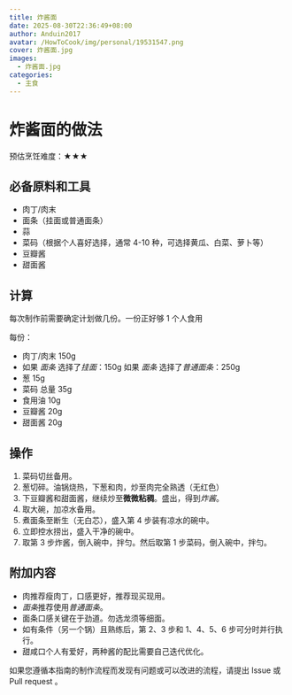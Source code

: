 ```yaml
---
title: 炸酱面
date: 2025-08-30T22:36:49+08:00
author: Anduin2017
avatar: /HowToCook/img/personal/19531547.png
cover: 炸酱面.jpg
images:
  - 炸酱面.jpg
categories:
  - 主食
---
```


# 炸酱面的做法

预估烹饪难度：★★★

## 必备原料和工具

* 肉丁/肉末
* 面条（挂面或普通面条）
* 蒜
* 菜码（根据个人喜好选择，通常 4-10 种，可选择黄瓜、白菜、萝卜等）
* 豆瓣酱
* 甜面酱

## 计算

每次制作前需要确定计划做几份。一份正好够 1 个人食用

每份：

* 肉丁/肉末 150g
* 如果 *面条* 选择了*挂面*：150g
  如果 *面条* 选择了*普通面条*：250g
* 葱 15g
* 菜码 总量 35g
* 食用油 10g
* 豆瓣酱 20g
* 甜面酱 20g

## 操作

1. 菜码切丝备用。
2. 葱切碎。油锅烧热，下葱和肉，炒至肉完全熟透（无红色）
3. 下豆瓣酱和甜面酱，继续炒至**微微粘稠**。盛出，得到*炸酱*。
4. 取大碗，加凉水备用。
5. 煮面条至断生（无白芯），盛入第 4 步装有凉水的碗中。
6. 立即控水捞出，盛入干净的碗中。
7. 取第 3 步炸酱，倒入碗中，拌匀。然后取第 1 步菜码，倒入碗中，拌匀。

## 附加内容

* 肉推荐瘦肉丁，口感更好，推荐现买现用。
* *面条*推荐使用*普通面条*。
* 面条口感关键在于劲道。勿选龙须等细面。
* 如有条件（另一个锅）且熟练后，第 2、3 步和 1、4、5、6 步可分时并行执行。
* 甜咸口个人有爱好，两种酱的配比需要自己迭代优化。

如果您遵循本指南的制作流程而发现有问题或可以改进的流程，请提出 Issue 或 Pull request 。
